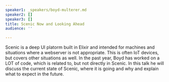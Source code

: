 ```yaml
---
speaker1: _speakers/boyd-multerer.md
speaker2: []
speaker3: []
title: Scenic Now and Looking Ahead
audience: ''

---
```

Scenic is a deep UI platorm built in Elixir and intended for machines and situations where a webserver is not appropriate. This is often IoT devices, but covers other situations as well. In the past year, Boyd has worked on a LOT of code, which is related to, but not directly in Scenic. In this talk he will discuss the current state of Scenic, where it is going and why and explain what to expect in the future.